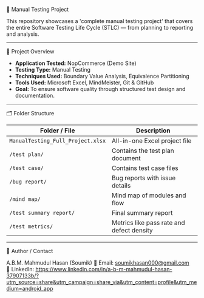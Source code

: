 🧠 Manual Testing Project

This repository showcases a 'complete manual testing project' that covers the entire Software Testing Life Cycle (STLC) — from planning to reporting and analysis.

---

🧾 Project Overview

- **Application Tested:** NopCommerce (Demo Site)
- **Testing Type:** Manual Testing 
- **Techniques Used:** Boundary Value Analysis, Equivalence Partitioning
- **Tools Used:** Microsoft Excel, MindMeister, Git & GitHub
- **Goal:** To ensure software quality through structured test design and documentation.

---

🗂 Folder Structure

| Folder / File | Description |
|----------------|-------------|
| `ManualTesting_Full_Project.xlsx` | All-in-one Excel project file |
| `/test plan/` | Contains the test plan document |
| `/test case/` | Contains test case files |
| `/bug report/` | Bug reports with issue details |
| `/mind map/` | Mind map of modules and flow |
| `/test summary report/` | Final summary report |
| `/test metrics/` | Metrics like pass rate and defect density |

---

👤 Author / Contact

A.B.M. Mahmudul Hasan (Soumik) 
📧 Email: soumikhasan000@gmail.com  
🔗 LinkedIn: https://www.linkedin.com/in/a-b-m-mahmudul-hasan-37907133b/?utm_source=share&utm_campaign=share_via&utm_content=profile&utm_medium=android_app
